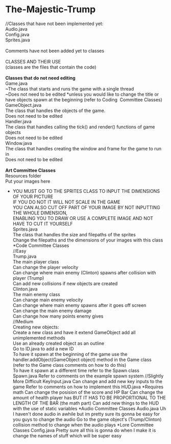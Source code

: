 # The-Majestic-Trump
//Classes that have not been implemented yet:<br>
  Audio.java<br>
  Config.java<br>
  Sprites.java<br>
  <br>
  Comments have not been added yet to classes<br>
  <br>
  CLASSES AND THEIR USE<br>
  (classes are the files that contain the code)<br><br>
**Classes that do not need editing**<br>
Game.java <br>
   ~The class that starts and runs the game with a single thread<br>
   ~Does not need to be edited *unless you would like to change the title or have objects spawn at the beginning (refer to Coding    &nbsp;Committee Classes)<br>
GameObject.java <br>
   The class that handles the objects of the game.<br>
   Does not need to be edited<br>
Handler.java<br>
   The class that handles calling the tick() and render() functions of game objects<br>
   Does not need to be edited<br>
Window.java<br>
   The class that handles creating the window and frame for the game to run in<br>
   Does not need to be edited<br><br>
<b>Art Committee Classes</b><br>
Resources folder<br>
   Put your images here<br>
  * YOU MUST GO TO THE SPRITES CLASS TO INPUT THE DIMENSIONS OF YOUR PICTURE<br>
    IF YOU DO NOT IT WILL NOT SCALE IN THE GAME<br>
    YOU CAN ALSO CUT OFF PART OF YOUR IMAGE BY NOT INPUTTING THE WHOLE DIMENSION,<br>
    ENABLING YOU TO DRAW OR USE A COMPLETE IMAGE AND NOT HAVE TO CUT IT YOURSELF <br>
Sprites.java<br>
   The class that handles the size and filepaths of the sprites<br>
   Change the filepaths and the dimensions of your images with this class<br>
*Code Committee Classes<br>
//Easy<br>
Trump.java<br>
  The main player class<br>
  Can change the player velocity<br>
  Can change where main enemy (Clinton) spawns after collision with player (Trump)<br>
  Can add new collisions if new objects are created<br>
Clinton.java<br>
  The main enemy class<br>
  Can change main enemy velocity<br>
  Can change where main enemy spawns after it goes off screen<br>
  Can change the main enemy damage<br>
  Can change how many points enemy gives<br>
//Medium<br>
Creating new objects:<br>
   Create a new class and have it extend GameObject  add all unimplemented methods<br>
   Use an already created object as an outline<br>
   Go to ID.java to add a new ID<br>
   To have it spawn at the beginning of the game use the handler.addObject(GameObject object) method in the Game class<br>
    (refer to the Game class comments on how to do this)<br>
   To have it spawn at a different time refer to the Spawn class<br>
Spawn.java
   Refer to comments on the example spawn system
//Slightly More Difficult
KeyInput.java
   Can change and add new key inputs to the game
   Refer to comments on how to implement this
HUD.java
  *Requires math
   Can change the posision of the score and HP Bar
   Can change the amount of health player has BUT IT HAS TO BE 
    PROPORTIONAL TO THE LENGTH OF THE BAR (the math part)
   Can add new things to the HUD with the use of static variables
*Audio Committee Classes
Audio.java
   Uh I haven't done audio in awhile but im pretty sure its gonna be easy for you guys to change the audio
   Go to the game object's (Trump/Clinton) collision method to change when the audio plays
*Lore Committee Classes
Config.java
   Pretty sure all this is gonna do when I make it is change the names of stuff which will be super easy
